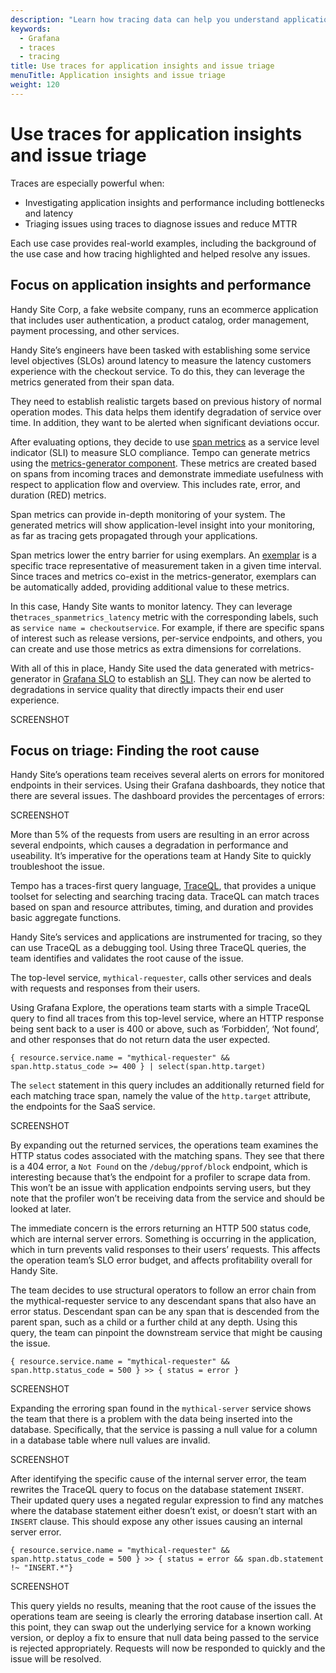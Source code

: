 ```yaml
---
description: "Learn how tracing data can help you understand application insights and performance as well as triaging issues in your services and applications."
keywords:
  - Grafana
  - traces
  - tracing
title: Use traces for application insights and issue triage
menuTitle: Application insights and issue triage
weight: 120
---
```


# Use traces for application insights and issue triage

Traces are especially powerful when:

* Investigating application insights and performance including bottlenecks and latency
* Triaging issues using traces to diagnose issues and reduce MTTR

Each use case provides real-world examples, including the background of the use case and how tracing highlighted and helped resolve any issues.

## Focus on application insights and performance

Handy Site Corp, a fake website company, runs an ecommerce application that includes user authentication, a product catalog, order management, payment processing, and other services.

Handy Site’s engineers have been tasked with establishing some service level objectives (SLOs) around latency to measure the latency customers experience with the checkout service.
To do this, they can leverage the metrics generated from their span data.

They need to establish realistic targets based on previous history of normal operation modes.
This data helps them identify degradation of service over time. In addition, they want to be alerted when significant deviations occur.

After evaluating options, they decide to use [span metrics](https://grafana.com/docs/tempo/latest/metrics-generator/span_metrics/) as a service level indicator (SLI) to measure SLO compliance.
Tempo can generate metrics using the [metrics-generator component](https://grafana.com/docs/tempo/latest/metrics-generator/).
These metrics are created based on spans from incoming traces and demonstrate immediate usefulness with respect to application flow and overview.
This includes rate, error, and duration (RED) metrics.

Span metrics can provide in-depth monitoring of your system. The generated metrics will show application-level insight into your monitoring, as far as tracing gets propagated through your applications.

Span metrics lower the entry barrier for using exemplars.
An [exemplar](https://grafana.com/docs/grafana/latest/basics/exemplars/) is a specific trace representative of measurement taken in a given time interval.
Since traces and metrics co-exist in the metrics-generator, exemplars can be automatically added, providing additional value to these metrics.

In this case, Handy Site wants to monitor latency.
They can leverage the`traces_spanmetrics_latency` metric with the corresponding labels, such as `service name = checkoutservice`.
For example, if there are specific spans of interest such as release versions, per-service endpoints, and others, you can create and use those metrics as extra dimensions for correlations.

With all of this in place, Handy Site used the data generated with metrics-generator in [Grafana SLO](https://grafana.com/docs/grafana-cloud/alerting-and-irm/slo/) to establish an [SLI](https://grafana.com/docs/grafana-cloud/alerting-and-irm/slo/create/).
They can now be alerted to degradations in service quality that directly impacts their end user experience.

SCREENSHOT

## Focus on triage: Finding the root cause

Handy Site’s operations team receives several alerts on errors for monitored endpoints in their services. Using their Grafana dashboards, they notice that there are several issues. The dashboard provides the percentages of errors:

SCREENSHOT

More than 5% of the requests from users are resulting in an error across several endpoints, which causes a degradation in performance and useability. It’s imperative for the operations team at Handy Site to quickly troubleshoot the issue.

Tempo has a traces-first query language, [TraceQL](https://grafana.com/docs/tempo/latest/traceql/), that provides a unique toolset for selecting and searching tracing data. TraceQL can match traces based on span and resource attributes, timing, and duration and provides basic aggregate functions.

Handy Site’s services and applications are instrumented for tracing, so they can use TraceQL as a debugging tool. Using three TraceQL queries, the team identifies and validates the root cause of the issue.

The top-level service, `mythical-requester`, calls other services and deals with requests and responses from their users.

Using Grafana Explore, the operations team starts with a simple TraceQL query to find all traces from this top-level service, where an HTTP response being sent back to a user is 400 or above, such as ‘Forbidden’, ‘Not found’, and other responses that do not return data the user expected.

```traceql
{ resource.service.name = "mythical-requester" && span.http.status_code >= 400 } | select(span.http.target)
```

The `select` statement in this query includes an additionally returned field for each matching trace span, namely the value of the `http.target` attribute, the endpoints for the SaaS service.

SCREENSHOT

By expanding out the returned services, the operations team examines the HTTP status codes associated with the matching spans.
They see that there is a 404 error, a `Not Found` on the `/debug/pprof/block` endpoint, which is interesting because that’s the endpoint for a profiler to scrape data from.
This won’t be an issue with application endpoints serving users, but they note that the profiler won’t be receiving data from the service and should be looked at later.

The immediate concern is the errors returning an HTTP 500 status code, which are internal server errors.
Something is occurring in the application, which in turn prevents valid responses to their users’ requests.
This affects the operation team’s SLO error budget, and affects profitability overall for Handy Site.

The team decides to use structural operators to follow an error chain from the mythical-requester service to any descendant spans that also have an error status.
Descendant span can be any span that is descended from the parent span, such as a child or a further child at any depth.
Using this query, the team can pinpoint the downstream service that might be causing the issue.

```traceql
{ resource.service.name = "mythical-requester" && span.http.status_code = 500 } >> { status = error }
```

SCREENSHOT


Expanding the erroring span found in the `mythical-server` service shows the team that there is a problem with the data being inserted into the database.
Specifically, that the service is passing a null value for a column in a database table where null values are invalid.

SCREENSHOT

After identifying the specific cause of the internal server error, the team rewrites the TraceQL query to focus on the database statement `INSERT`.
Their updated query uses a negated regular expression to find any matches where the database statement either doesn’t exist, or doesn’t start with an `INSERT` clause.
This should expose any other issues causing an internal server error.

```traceql
{ resource.service.name = "mythical-requester" && span.http.status_code = 500 } >> { status = error && span.db.statement !~ "INSERT.*"}
```

SCREENSHOT

This query yields no results, meaning that the root cause of the issues the operations team are seeing is clearly the erroring database insertion call.
At this point, they can swap out the underlying service for a known working version, or deploy a fix to ensure that null data being passed to the service is rejected appropriately.
Requests will now be responded to quickly and the issue will be resolved.
